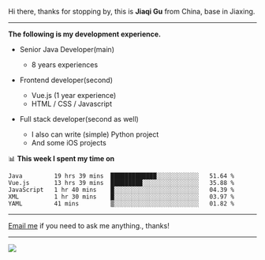 Hi there, thanks for stopping by, this is **Jiaqi Gu** from China, base in Jiaxing.

---

**The following is my development experience.**

- Senior Java Developer(main)
  - 8 years experiences

- Frontend developer(second)
  - Vue.js (1 year experience)
  - HTML / CSS / Javascript
  
- Full stack developer(second as well)
  - I also can write (simple) Python project
  - And some iOS projects

📊 **This week I spent my time on**
<!--START_SECTION:waka-->
```text
Java         19 hrs 39 mins  █████████████░░░░░░░░░░░░   51.64 % 
Vue.js       13 hrs 39 mins  █████████░░░░░░░░░░░░░░░░   35.88 % 
JavaScript   1 hr 40 mins    █░░░░░░░░░░░░░░░░░░░░░░░░   04.39 % 
XML          1 hr 30 mins    █░░░░░░░░░░░░░░░░░░░░░░░░   03.97 % 
YAML         41 mins         ▒░░░░░░░░░░░░░░░░░░░░░░░░   01.82 % 
```
<!--END_SECTION:waka-->

---

[Email me](mailto:droidqw@gmail.com?subject=Hiring_from_GitHub) if you need to ask me anything., thanks!

---

![]( https://visitor-badge.glitch.me/badge?page_id=githubgujiaqi)
